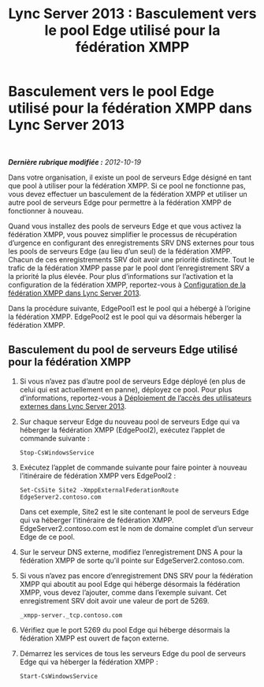 ﻿---
title: 'Lync Server 2013 : Basculement vers le pool Edge utilisé pour la fédération XMPP'
TOCTitle: Basculement vers le pool Edge utilisé pour la fédération XMPP
ms:assetid: 587e7829-a26b-46f8-8aad-b78a7b325b55
ms:mtpsurl: https://technet.microsoft.com/fr-fr/library/JJ688065(v=OCS.15)
ms:contentKeyID: 49891359
ms.date: 05/20/2016
mtps_version: v=OCS.15
ms.translationtype: HT
---

# Basculement vers le pool Edge utilisé pour la fédération XMPP dans Lync Server 2013

 

_**Dernière rubrique modifiée :** 2012-10-19_

Dans votre organisation, il existe un pool de serveurs Edge désigné en tant que pool à utiliser pour la fédération XMPP. Si ce pool ne fonctionne pas, vous devez effectuer un basculement de la fédération XMPP et utiliser un autre pool de serveurs Edge pour permettre à la fédération XMPP de fonctionner à nouveau.

Quand vous installez des pools de serveurs Edge et que vous activez la fédération XMPP, vous pouvez simplifier le processus de récupération d’urgence en configurant des enregistrements SRV DNS externes pour tous les pools de serveurs Edge (au lieu d’un seul) de la fédération XMPP. Chacun de ces enregistrements SRV doit avoir une priorité distincte. Tout le trafic de la fédération XMPP passe par le pool dont l’enregistrement SRV a la priorité la plus élevée. Pour plus d’informations sur l’activation et la configuration de la fédération XMPP, reportez-vous à [Configuration de la fédération XMPP dans Lync Server 2013](lync-server-2013-setting-up-xmpp-federation.md).

Dans la procédure suivante, EdgePool1 est le pool qui a hébergé à l’origine la fédération XMPP. EdgePool2 est le pool qui va désormais héberger la fédération XMPP.

## Basculement du pool de serveurs Edge utilisé pour la fédération XMPP

1.  Si vous n’avez pas d’autre pool de serveurs Edge déployé (en plus de celui qui est actuellement en panne), déployez ce pool. Pour plus d’informations, reportez-vous à [Déploiement de l’accès des utilisateurs externes dans Lync Server 2013](lync-server-2013-deploying-external-user-access.md).

2.  Sur chaque serveur Edge du nouveau pool de serveurs Edge qui va héberger la fédération XMPP (EdgePool2), exécutez l’applet de commande suivante :
    
        Stop-CsWindowsService

3.  Exécutez l’applet de commande suivante pour faire pointer à nouveau l’itinéraire de fédération XMPP vers EdgePool2 :
    
        Set-CsSite Site2 -XmppExternalFederationRoute EdgeServer2.contoso.com
    
    Dans cet exemple, Site2 est le site contenant le pool de serveurs Edge qui va héberger l’itinéraire de fédération XMPP. EdgeServer2.contoso.com est le nom de domaine complet d’un serveur Edge de ce pool.

4.  Sur le serveur DNS externe, modifiez l’enregistrement DNS A pour la fédération XMPP de sorte qu’il pointe sur EdgeServer2.contoso.com.

5.  Si vous n’avez pas encore d’enregistrement DNS SRV pour la fédération XMPP qui aboutit au pool Edge qui héberge désormais la fédération XMPP, vous devez l’ajouter, comme dans l’exemple suivant. Cet enregistrement SRV doit avoir une valeur de port de 5269.
    
        _xmpp-server._tcp.contoso.com

6.  Vérifiez que le port 5269 du pool Edge qui héberge désormais la fédération XMPP est ouvert de façon externe.

7.  Démarrez les services de tous les serveurs Edge du pool de serveurs Edge qui va héberger la fédération XMPP :
    
        Start-CsWindowsService

